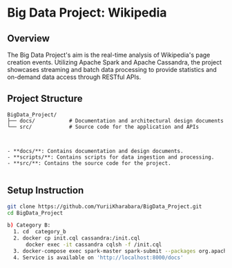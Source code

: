 
# Big Data Project: Wikipedia

## Overview

The Big Data Project's  aim is the real-time analysis of Wikipedia's page creation events. 
Utilizing Apache Spark and Apache Cassandra, the project showcases streaming and batch data processing to provide statistics and on-demand data access through RESTful APIs.

## Project Structure

```plaintext
BigData_Project/
├── docs/           # Documentation and architectural design documents
└── src/            # Source code for the application and APIs



- **docs/**: Contains documentation and design documents.
- **scripts/**: Contains scripts for data ingestion and processing.
- **src/**: Contains the source code for the project.


```

## Setup Instruction

```bash
git clone https://github.com/YuriiKharabara/BigData_Project.git
cd BigData_Project

b) Category B:
  1. cd  category_b
  2. docker cp init.cql cassandra:/init.cql
      docker exec -it cassandra cqlsh -f /init.cql
  3. docker-compose exec spark-master spark-submit --packages org.apache.spark:spark-sql-kafka-0-10_2.12:3.5.1,com.datastax.spark:spark-cassandra-connector_2.12:3.0.0 load.py
  4. Service is available on 'http://localhost:8000/docs'

```

